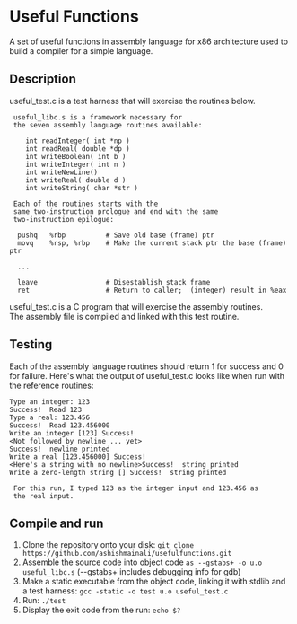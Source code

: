# Useful Functions
A set of useful functions in assembly language for x86 architecture used to build a compiler for a simple language.

## Description
  useful_test.c is a test harness that will exercise the
     routines below.

     useful_libc.s is a framework necessary for
     the seven assembly language routines available:

        int readInteger( int *np )
        int readReal( double *dp )
        int writeBoolean( int b )
        int writeInteger( int n )
        int writeNewLine()
        int writeReal( double d )
        int writeString( char *str )
     
     Each of the routines starts with the
     same two-instruction prologue and end with the same
     two-instruction epilogue:
```
  pushq   %rbp          # Save old base (frame) ptr
  movq    %rsp, %rbp    # Make the current stack ptr the base (frame) ptr

  ...

  leave                 # Disestablish stack frame
  ret                   # Return to caller;  (integer) result in %eax
  ```
  useful_test.c is a C program that will exercise the assembly routines.  
  The assembly file is compiled and linked with this test routine.

        
## Testing
Each of the assembly language routines should return 1 for
     success and 0 for failure.
      Here's what the output of useful_test.c looks like when run
     with the reference routines:

```Just a test: intVal = 0xDEADBEEF, fpVal = nan
Type an integer: 123
Success!  Read 123
Type a real: 123.456
Success!  Read 123.456000
Write an integer [123] Success!
<Not followed by newline ... yet>
Success!  newline printed
Write a real [123.456000] Success!
<Here's a string with no newline>Success!  string printed
Write a zero-length string [] Success!  string printed
```

     For this run, I typed 123 as the integer input and 123.456 as
     the real input.


## Compile and run
1. Clone the repository onto your disk: `git clone https://github.com/ashishmainali/usefulfunctions.git` 
2. Assemble the source code into object code `as --gstabs+ -o u.o useful_libc.s`
   (--gstabs+ includes debugging info for gdb)
3. Make a static executable from the object code,
   linking it with stdlib and a test harness:  `gcc -static -o test u.o useful_test.c` 
4. Run: `./test `
5. Display the exit code from the run: `echo $?`
